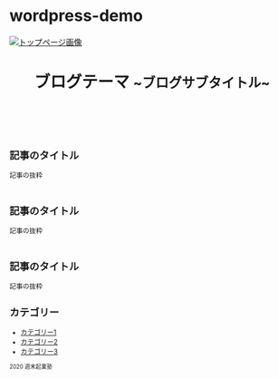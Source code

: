 # wordpress-demo<!DOCTYPE html>
<html lang="ja">
<head>
  <meta charset="utf-8">
  <title>HPのタイトル</title>
  <meta name="viewport" content="width=device-width,initial-scale=1">
  <link rel="stylesheet" href="style.css">
</head>
<body>
  <a href="">
<img src="" alt="トップページ画像" ></a>

  <header class="page-header">
    <h1>ブログテーマ <small>~ブログサブタイトル~</h1>
  </header>

  <main>
    <section class="post">
    　   <h2><a herf="">記事のタイトル</a></h2>
         記事の抜粋
    </section>
    <section class="post">
　      <h2><a herf="">記事のタイトル</a></h2>
         記事の抜粋
    </section>
    <section class="post">
　      <h2><a herf="">記事のタイトル</a></h2>
         記事の抜粋
    </section>
  </main>

  <section class="sideber">
        <h2>カテゴリー</h2>
        <ul>
           <li><a href="">カテゴリー1</a>
           <li><a href="">カテゴリー2</a>
           <li><a href="">カテゴリー3</a>
        <ul>
   </section>

   <footer class="page-footer">
      <a class="copyright"><small>2020 週末起業塾</small>
    </footer>

</body>
</html>
